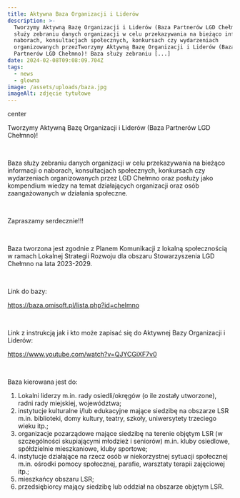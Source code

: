 ```yaml
---
title: Aktywna Baza Organizacji i Liderów
description: >-
  Tworzymy Aktywną Bazę Organizacji i Liderów (Baza Partnerów LGD Chełmno)!Baza
  służy zebraniu danych organizacji w celu przekazywania na bieżąco informacji o
  naborach, konsultacjach społecznych, konkursach czy wydarzeniach
  organizowanych przezTworzymy Aktywną Bazę Organizacji i Liderów (Baza
  Partnerów LGD Chełmno)! Baza służy zebraniu [...]
date: 2024-02-08T09:08:09.704Z
tags:
  - news
  - glowna
image: /assets/uploads/baza.jpg
imageAlt: zdjęcie tytułowe
---
```

<p class="center">center</p>

Tworzymy Aktywną Bazę Organizacji i Liderów (Baza Partnerów LGD Chełmno)!

 <br>

Baza służy zebraniu danych organizacji w celu przekazywania na bieżąco informacji o naborach, konsultacjach społecznych, konkursach czy wydarzeniach organizowanych przez LGD Chełmno oraz posłuży jako kompendium wiedzy na temat działających organizacji oraz osób zaangażowanych w działania społeczne.

 <br>

Zapraszamy serdecznie!!!

 <br>

Baza tworzona jest zgodnie z Planem Komunikacji z lokalną społecznością w ramach Lokalnej Strategii Rozwoju dla obszaru Stowarzyszenia LGD Chełmno na lata 2023-2029.

 <br>

Link do bazy:

https://baza.omisoft.pl/lista.php?id=chelmno

 <br>

Link z instrukcją jak i kto może zapisać się do Aktywnej Bazy Organizacji i Liderów:

https://www.youtube.com/watch?v=QJYCGiXF7v0

 <br>

Baza kierowana jest do:

1. Lokalni liderzy m.in. rady osiedli/okręgów (o ile zostały utworzone), radni rady miejskiej, województwa;
2. instytucje kulturalne i/lub edukacyjne mające siedzibę na obszarze LSR m.in. biblioteki, domy kultury, teatry, szkoły, uniwersytety trzeciego wieku itp.;
3. organizacje pozarządowe mające siedzibę na terenie objętym LSR (w szczególności skupiającymi młodzież i seniorów) m.in. kluby osiedlowe, spółdzielnie mieszkaniowe, kluby sportowe;
4. instytucje działające na rzecz osób w niekorzystnej sytuacji społecznej m.in. ośrodki pomocy społecznej, parafie, warsztaty terapii zajęciowej itp.;
5. mieszkańcy obszaru LSR;
6. przedsiębiorcy mający siedzibę lub oddział na obszarze objętym LSR.
